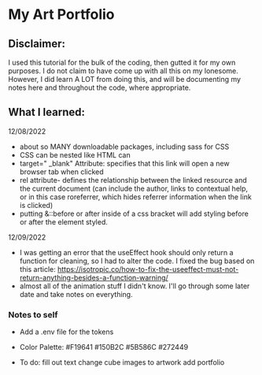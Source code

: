 # My Art Portfolio

## Disclaimer:
I used this tutorial for the bulk of the coding, then gutted it for my own purposes. I do not claim to have come up with all this on my lonesome.
However, I did learn A LOT from doing this, and will be documenting my notes here and throughout the code, where appropriate.


## What I learned:
12/08/2022
- about so MANY downloadable packages, including sass for CSS
- CSS can be nested like HTML can
- target=" _blank" Attribute: specifies that this link will open a new browser tab when clicked
- rel attribute- defines the relationship between the linked resource and the current document (can include the author, links to contextual help, or in this case roreferrer, which hides referrer information when the link is clicked)
- putting &::before or after inside of a css bracket will add styling before or after the element styled.

12/09/2022
- I was getting an error that the useEffect hook should only return a function for cleaning, so I had to alter the code. I fixed the bug based on this article: https://isotropic.co/how-to-fix-the-useeffect-must-not-return-anything-besides-a-function-warning/
- almost all of the animation stuff I didn't know. I'll go through some later date and take notes on everything.


### Notes to self
- Add a .env file for the tokens

- Color Palette:
#F19641
#150B2C
#5B586C
#272449

- To do:
fill out text
change cube images to artwork
add portfolio
